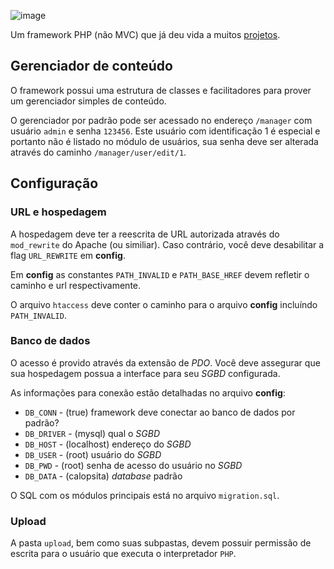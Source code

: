 ![image](https://raw.github.com/jcemer/calopsita/master/images/calopsita.png)

Um framework PHP (não MVC) que já deu vida a muitos [projetos](http://jcemer.com/portfolio.html).


Gerenciador de conteúdo
---------------

O framework possui uma estrutura de classes e facilitadores para prover um gerenciador simples de conteúdo.

O gerenciador por padrão pode ser acessado no endereço `/manager` com usuário `admin` e senha `123456`. Este usuário com identificação 1 é especial e portanto não é listado no módulo de usuários, sua senha deve ser alterada através do caminho `/manager/user/edit/1`.


Configuração
---------------

### URL e hospedagem

A hospedagem deve ter a reescrita de URL autorizada através do `mod_rewrite` do Apache (ou similiar). Caso contrário, você deve desabilitar a flag `URL_REWRITE` em **config**.

Em **config** as constantes `PATH_INVALID` e `PATH_BASE_HREF` devem refletir o caminho e url respectivamente.

O arquivo `htaccess` deve conter o caminho para o arquivo **config** incluíndo `PATH_INVALID`.

### Banco de dados

O acesso é provido através da extensão de *PDO*. Você deve assegurar que sua hospedagem possua a interface para seu *SGBD* configurada.

As informações para conexão estão detalhadas no arquivo **config**:

- `DB_CONN` - (true) framework deve conectar ao banco de dados por padrão?
- `DB_DRIVER` - (mysql) qual o *SGBD*
- `DB_HOST` - (localhost) endereço do *SGBD*
- `DB_USER` - (root) usuário do *SGBD*
- `DB_PWD` - (root) senha de acesso do usuário no *SGBD*
- `DB_DATA` - (calopsita) *database* padrão

O SQL com os módulos principais está no arquivo `migration.sql`.

### Upload

A pasta `upload`, bem como suas subpastas, devem possuir permissão de escrita para o usuário que executa o interpretador `PHP`.